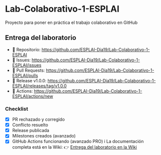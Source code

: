 # Lab-Colaborativo-1-ESPLAI
Proyecto para poner en práctica el trabajo colaborativo en GitHub

## Entrega del laboratorio
- 🔗 Repositorio: <https://github.com/ESPLAI-Dia19/Lab-Colaborativo-1-ESPLAI>
- 🔗 Issues: <https://github.com/ESPLAI-Dia19/Lab-Colaborativo-1-ESPLAI/issues>
- 🔗 Pull Requests: <https://github.com/ESPLAI-Dia19/Lab-Colaborativo-1-ESPLAI/pulls>
- 🔗 Release v1.0.0: <https://github.com/ESPLAI-Dia19/Lab-Colaborativo-1-ESPLAI/releases/tag/v1.0.0>
- 🔗 Actions: <https://github.com/ESPLAI-Dia19/Lab-Colaborativo-1-ESPLAI/actions/new>
### Checklist
- [x] PR rechazado y corregido
- [x] Conflicto resuelto
- [x] Release publicada
- [x] Milestones creados (avanzado)
- [x] GitHub Actions funcionando (avanzado PRO)
i️ La documentación completa está en la Wiki:
👉 [Entrega del laboratorio en la Wiki](<https://github.com/ESPLAI-Dia19/Lab-Colaborativo-1-ESPLAI/wiki>)
